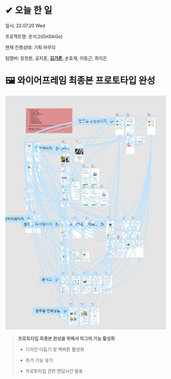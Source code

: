 # ✔ 오늘 한 일

일시: 22.07.20 Wed

프로젝트명: 온식고(OnSikGo)

현재 진행상태: 기획 마무리

팀멤버: 장창완, 공지훈, **<u>김가흔</u>**, 손효재, 이동근, 최지은

# 🖼 와이어프레임 최종본 프로토타입 완성

![캡처.JPG](220720_가흔.assets/275a70b777a787b5ed863f6963d04b3581d7740e.JPG)

> **프로토타입 최종본 완성을 위해서 피그마 기능 활성화**
> 
> - 디자인 다듬기 및 백버튼 활성화
> 
> - 추가 기능 넣기
> 
> - 프로토타입 관련 면담시간 발표

